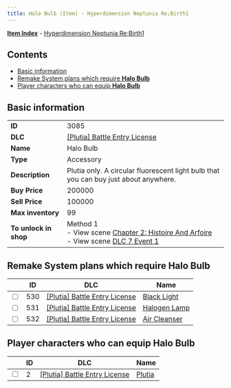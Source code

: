```yaml
---
title: Halo Bulb (Item) - Hyperdimension Neptunia Re;Birth1
---
```


[**Item Index**](/neptunia/rb1/item/index.html) - [Hyperdimension Neptunia Re;Birth1](/neptunia/rb1)

## Contents

- [Basic information](#basic-information)
- [Remake System plans which require **Halo Bulb**](#remake-system-plans-which-require-halo-bulb)
- [Player characters who can equip **Halo Bulb**](#player-characters-who-can-equip-halo-bulb)
## Basic information

|   |   |
| -- | -- |
| **ID** | 3085 |
| **DLC** | [[Plutia] Battle Entry License](/neptunia/rb1/dlc/7-plutia.html) |
| **Name** | Halo Bulb |
| **Type** | Accessory |
| **Description** | Plutia only. A circular fluorescent light bulb that you can buy just about anywhere. |
| **Buy Price** | 200000 |
| **Sell Price** | 100000 |
| **Max inventory** | 99 |
| **To unlock in shop** | Method 1<br />- View scene [Chapter 2: Histoire And Arfoire](/neptunia/rb1/scene/1-201-chapter-2-histoire-and-arfoire.html)<br />- View scene [DLC 7 Event 1](/neptunia/rb1/scene/7-5010-dlc-7-event-1.html) |


## Remake System plans which require **Halo Bulb**

|    | ID | DLC | Name |
| -- | -- | --- | ---- |
| <input type="checkbox" id="rb1-quest-7-530" class="trackbox" /> | 530 | [[Plutia] Battle Entry License](/neptunia/rb1/dlc/7-plutia.html) | [Black Light](/neptunia/rb1/quest/7-530-black-light.html) |
| <input type="checkbox" id="rb1-quest-7-531" class="trackbox" /> | 531 | [[Plutia] Battle Entry License](/neptunia/rb1/dlc/7-plutia.html) | [Halogen Lamp](/neptunia/rb1/quest/7-531-halogen-lamp.html) |
| <input type="checkbox" id="rb1-quest-7-532" class="trackbox" /> | 532 | [[Plutia] Battle Entry License](/neptunia/rb1/dlc/7-plutia.html) | [Air Cleanser](/neptunia/rb1/quest/7-532-air-cleanser.html) |


## Player characters who can equip **Halo Bulb**

|    | ID | DLC | Name |
| -- | -- | --- | ---- |
| <input type="checkbox" id="rb1-player-7-2" class="trackbox" /> | 2 | [[Plutia] Battle Entry License](/neptunia/rb1/dlc/7-plutia.html) | [Plutia](/neptunia/rb1/player/7-2-plutia.html) |
